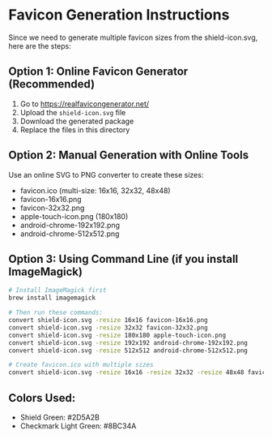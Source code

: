 # Favicon Generation Instructions

Since we need to generate multiple favicon sizes from the shield-icon.svg, here are the steps:

## Option 1: Online Favicon Generator (Recommended)
1. Go to https://realfavicongenerator.net/
2. Upload the `shield-icon.svg` file
3. Download the generated package
4. Replace the files in this directory

## Option 2: Manual Generation with Online Tools
Use an online SVG to PNG converter to create these sizes:
- favicon.ico (multi-size: 16x16, 32x32, 48x48)
- favicon-16x16.png
- favicon-32x32.png
- apple-touch-icon.png (180x180)
- android-chrome-192x192.png
- android-chrome-512x512.png

## Option 3: Using Command Line (if you install ImageMagick)
```bash
# Install ImageMagick first
brew install imagemagick

# Then run these commands:
convert shield-icon.svg -resize 16x16 favicon-16x16.png
convert shield-icon.svg -resize 32x32 favicon-32x32.png
convert shield-icon.svg -resize 180x180 apple-touch-icon.png
convert shield-icon.svg -resize 192x192 android-chrome-192x192.png
convert shield-icon.svg -resize 512x512 android-chrome-512x512.png

# Create favicon.ico with multiple sizes
convert shield-icon.svg -resize 16x16 -resize 32x32 -resize 48x48 favicon.ico
```

## Colors Used:
- Shield Green: #2D5A2B
- Checkmark Light Green: #8BC34A